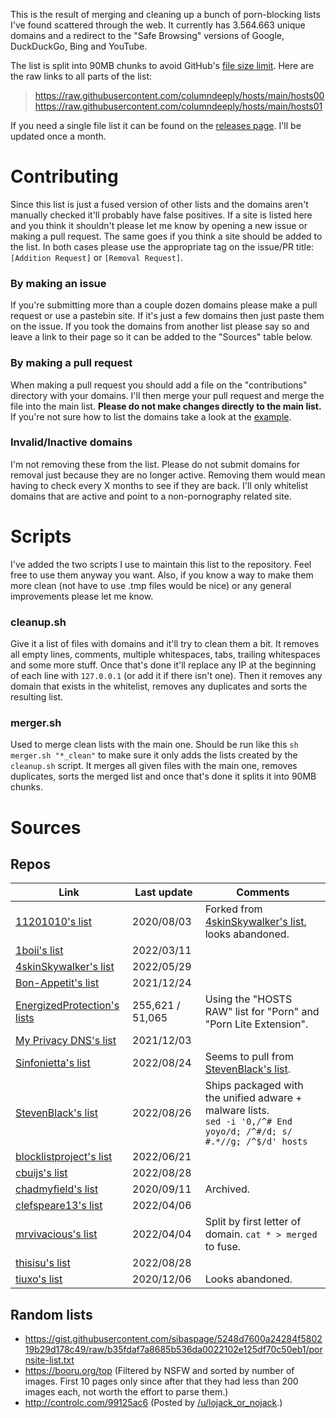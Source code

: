 This is the result of merging and cleaning up a bunch of porn-blocking lists I've found scattered through the web. It currently has 3.564.663 unique domains and a redirect to the "Safe Browsing" versions of Google, DuckDuckGo, Bing and YouTube.

The list is split into 90MB chunks to avoid GitHub's [file size limit](https://docs.github.com/en/repositories/working-with-files/managing-large-files/about-large-files-on-github). Here are the raw links to all parts of the list:
> https://raw.githubusercontent.com/columndeeply/hosts/main/hosts00
> https://raw.githubusercontent.com/columndeeply/hosts/main/hosts01

If you need a single file list it can be found on the [releases page](https://github.com/columndeeply/hosts/releases/tag/latest). I'll be updated once a month.

# Contributing
Since this list is just a fused version of other lists and the domains aren't manually checked it'll probably have false positives. If a site is listed here and you think it shouldn't please let me know by opening a new issue or making a pull request. The same goes if you think a site should be added to the list. In both cases please use the appropriate tag on the issue/PR title: ``[Addition Request]`` or ``[Removal Request]``.

### By making an issue
If you're submitting more than a couple dozen domains please make a pull request or use a pastebin site. If it's just a few domains then just paste them on the issue. If you took the domains from another list please say so and leave a link to their page so it can be added to the "Sources" table below.

### By making a pull request
When making a pull request you should add a file on the "contributions" directory with your domains. I'll then merge your pull request and merge the file into the main list. **Please do not make changes directly to the main list.** If you're not sure how to list the domains take a look at the [example](https://github.com/columndeeply/hosts/blob/main/contributions/example.txt).

### Invalid/Inactive domains
I'm not removing these from the list. Please do not submit domains for removal just because they are no longer active. Removing them would mean having to check every X months to see if they are back. I'll only whitelist domains that are active and point to a non-pornography related site.

# Scripts
I've added the two scripts I use to maintain this list to the repository. Feel free to use them anyway you want. Also, if you know a way to make them more clean (not have to use .tmp files would be nice) or any general improvements please let me know.

### cleanup.sh
Give it a list of files with domains and it'll try to clean them a bit. It removes all empty lines, comments, multiple whitespaces, tabs, trailing whitespaces and some more stuff. Once that's done it'll replace any IP at the beginning of each line with ``127.0.0.1`` (or add it if there isn't one). Then it removes any domain that exists in the whitelist, removes any duplicates and sorts the resulting list.

### merger.sh
Used to merge clean lists with the main one. Should be run like this ``sh merger.sh "*_clean"`` to make sure it only adds the lists created by the ``cleanup.sh`` script. It merges all given files with the main one, removes duplicates, sorts the merged list and once that's done it splits it into 90MB chunks.

# Sources
## Repos

| Link | Last update | Comments |
|---|---|---|
| [11201010's list](https://github.com/11201010/anti-porn-hosts-file/blob/master/HOSTS.txt) | 2020/08/03 | Forked from [4skinSkywalker's list](https://github.com/4skinSkywalker/Anti-Porn-HOSTS-File/blob/master/HOSTS.txt), looks abandoned. |
| [1boii's list](https://github.com/1boii/hosts/blob/main/hosts) | 2022/03/11 |  |
| [4skinSkywalker's list](https://github.com/4skinSkywalker/Anti-Porn-HOSTS-File/blob/master/HOSTS.txt) | 2022/05/29 |  |
| [Bon-Appetit's list](https://github.com/Bon-Appetit/porn-domains/blob/master/block.txt) | 2021/12/24 |  |
| [EnergizedProtection's lists](https://github.com/EnergizedProtection/block) | 255,621 / 51,065 | Using the "HOSTS RAW" list for "Porn" and "Porn Lite Extension". |
| [My Privacy DNS's list](https://mypdns.org/my-privacy-dns/porn-records/-/blob/master/active_domains/output/merged_results/domains/ACTIVE/list) | 2021/12/03 |  |
| [Sinfonietta's list](https://github.com/Sinfonietta/hostfiles/blob/master/pornography-hosts) | 2022/08/24 | Seems to pull from [StevenBlack's list](https://github.com/StevenBlack/hosts/blob/master/alternates/porn/hosts). |
| [StevenBlack's list](https://github.com/StevenBlack/hosts/blob/master/alternates/porn/hosts) | 2022/08/26 | Ships packaged with the unified adware + malware lists.<br>``sed -i '0,/^# End yoyo/d; /^#/d; s/ #.*//g; /^$/d' hosts`` |
| [blocklistproject's list](https://github.com/blocklistproject/Lists/blob/master/porn.txt) | 2022/06/21 |  |
| [cbuijs's list](https://github.com/cbuijs/ut1/blob/master/adult/domains.24733) | 2022/08/28 |  |
| [chadmyfield's list](https://github.com/chadmayfield/my-pihole-blocklists/blob/master/lists/pi_blocklist_porn_all.list) | 2020/09/11 | Archived. |
| [clefspeare13's list](https://mypdns.org/clefspeare13/pornhosts/-/tree/master/download_here/0.0.0.0) | 2022/04/06 |  |
| [mrvivacious's list](https://github.com/mrvivacious/PorNo-_Porn_Blocker/tree/master/lists/Urls) | 2022/04/04 | Split by first letter of domain. ``cat * > merged`` to fuse. |
| [thisisu's list](https://github.com/thisisu/hosts_adultxxx/blob/master/hosts) | 2022/08/28 |  |
| [tiuxo's list](https://github.com/tiuxo/hosts/blob/master/porn) | 2020/12/06 | Looks abandoned. |

## Random lists
- https://gist.githubusercontent.com/sibaspage/5248d7600a24284f580219b29d178c49/raw/b35fdaf7a8685b536da0022102e125df70c50eb1/pornsite-list.txt
- https://booru.org/top (Filtered by NSFW and sorted by number of images. First 10 pages only since after that they had less than 200 images each, not worth the effort to parse them.)
- http://controlc.com/99125ac6 (Posted by [/u/lojack_or_nojack](https://teddit.net/r/NoFap/comments/924t6w/an_updated_list_of_porn_sites_to_block_in_your/).)
